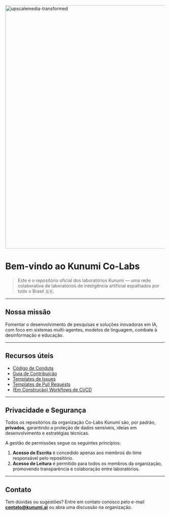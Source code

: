 <img width="3072" height="768" alt="upscalemedia-transformed" src="https://github.com/user-attachments/assets/7d94484e-af3f-4f83-b23b-7dfa599b239b" />

# Bem-vindo ao Kunumi Co-Labs

> Este é o repositório oficial dos laboratórios Kunumi — uma rede colaborativa de laboratórios de inteligência artificial espalhados por todo o Brasil 🇧🇷.

---
## Nossa missão

Fomentar o desenvolvimento de pesquisas e soluções inovadoras em IA, com foco em sistemas multi-agentes, modelos de linguagem, combate à desinformação e educação.

---
## Recursos úteis

- [Código de Conduta](https://github.com/Co-Labs-Kunumi/.github/blob/main/docs/CODE_OF_CONDUCT.md)
- [Guia de Contribuição](https://github.com/Co-Labs-Kunumi/.github/blob/main/docs/CONTRIBUTING.md)
- [Templates de Issues](https://github.com/Co-Labs-Kunumi/.github/blob/main/docs/ISSUES.md)
- [Templates de Pull Requests](https://github.com/Co-Labs-Kunumi/.github/blob/main/docs/PRs_TEMPLATE.md)
- [ (Em Construção) Workflows de CI/CD](./workflows)

---
## Privacidade e Segurança

Todos os repositórios da organização Co-Labs Kunumi são, por padrão, **privados**, garantindo a proteção de dados sensíveis, ideias em desenvolvimento e estratégias técnicas.

A gestão de permissões segue os seguintes princípios:<br>
1. **Acesso de Escrita** é concedido apenas aos membros do time responsável pelo repositório.<br>
2. **Acesso de Leitura** é permitido para todos os membros da organização, promovendo transparência e colaboração entre laboratórios.

---
## Contato

Tem dúvidas ou sugestões? Entre em contato conosco pelo e-mail **contato@kunumi.ai** ou abra uma discussão na organização.
